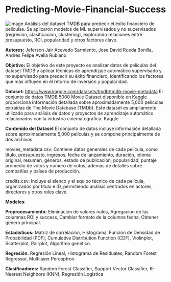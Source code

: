 # Predicting-Movie-Financial-Success
![image](https://github.com/user-attachments/assets/b68c099e-b6e8-426f-ad44-69767c5062b0)
Análisis del dataset TMDB para predecir el éxito financiero de películas. Se aplicaron modelos de ML supervisados y no supervisados (regresión, clasificación, clustering), explorando relaciones entre presupuesto, ROI, popularidad y otros factores clave.

**Autores:** Jeferson Jair Acevedo Sarmiento, Jose David Rueda Bonilla, Andrés Felipe Avella Rubiano

**Objetivo:** El objetivo de este proyecto es analizar datos de películas del dataset TMDB y aplicar técnicas de aprendizaje automático supervisado y no supervisado para predecir su éxito financiero, identificando los factores que más influyen en el retorno de inversión y popularidad.

**Dataset:** 
https://www.kaggle.com/datasets/tmdb/tmdb-movie-metadata
El conjunto de datos TMDB 5000 Movie Dataset disponible en Kaggle proporciona información detallada sobre aproximadamente 5,000 películas extraídas de The Movie Database (TMDb). Este dataset es ampliamente utilizado para análisis de datos y proyectos de aprendizaje automático relacionados con la industria cinematográfica.
Kaggle

**Contenido del Dataset**
El conjunto de datos incluye información detallada sobre aproximadamente 5,000 películas y se compone principalmente de dos archivos:

movies_metadata.csv: Contiene datos generales de cada película, como título, presupuesto, ingresos, fecha de lanzamiento, duración, idioma original, resumen, géneros, estado de publicación, popularidad, puntaje promedio de votos y número de votos, además de detalles sobre compañías y países de producción.

credits.csv: Incluye el elenco y el equipo técnico de cada película, organizados por título e ID, permitiendo análisis centrados en actores, directores y otros roles clave.

**Modelos**: 

**Preprocesamiento:**
Eliminación de valores nulos, Agregacion de las columnas ROI y success, Cambiar formato de la columna fecha, Obtener genero principal.

**Estadisticos:**
Matriz de correlación, Histograma, Función de Densidad de Probabilidad (PDF), Cumulative Distribution Function (CDF), Violinplot, Scatterplot, Pairplot, Algoritmo genetico.

**Regresión:**
Regresión Lineal, Histograma de Residuales, Random Forest Regressor, Multilayer Perceptron.

**Clasificadores:**
Random Forest Classifier, Support Vector Classifier, K-Nearest Neighbors (KNN), Regresión Logística





